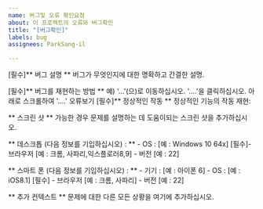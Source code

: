 ```yaml
---
name: 버그및 오류 확인요청
about: 이 프로젝트의 오류와 버그확인
title: "[버그확인]"
labels: bug
assignees: ParkSang-il

---
```


[필수]** 버그 설명 ** 버그가 무엇인지에 대한 명확하고 간결한 설명.

[필수]** 버그를 재현하는 방법 ** 
예)
'...'(으)로 이동하십시오.
'....'을 클릭하십시오.
아래로 스크롤하여 '....'
오류보기
[필수]** 정상적인 작동 ** 정상적인 기능의 작동 재현:

** 스크린 샷 ** 가능한 경우 문제를 설명하는 데 도움이되는 스크린 샷을 추가하십시오.

** 데스크톱 (다음 정보를 기입하십시오) : **   - OS : [예 : Windows 10 64x]   [필수]- 브라우저 [예 : 크롬, 사파리,익스플로러8,9]   - 버전 [예 : 22]

** 스마트 폰 (다음 정보를 기입하십시오) : **   - 기기 : [예 : 아이폰 6]   - OS : [예 : iOS8.1]  [필수] - 브라우저 [예 : 크롬, 사파리]   - 버전 [예 : 22]

** 추가 컨텍스트 ** 문제에 대한 다른 모든 상황을 여기에 추가하십시오.
